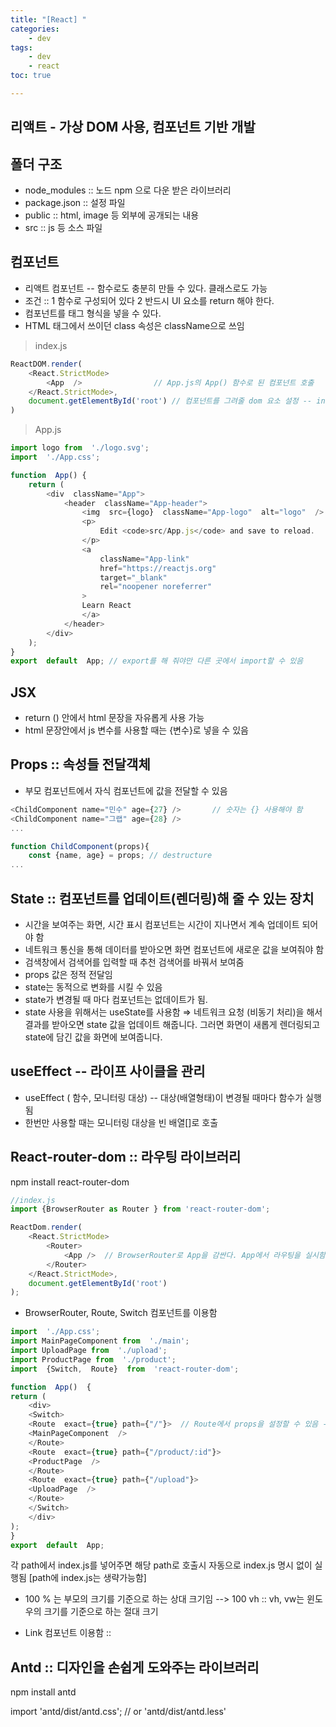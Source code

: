 ```yaml
---
title: "[React] "
categories:
    - dev
tags:
    - dev
    - react
toc: true

---
```

## 리액트 - 가상 DOM 사용, 컴포넌트 기반 개발

## 폴더 구조 
- node_modules :: 노드 npm 으로 다운 받은 라이브러리
- package.json :: 설정 파일
- public :: html, image 등 외부에 공개되는 내용
- src :: js 등 소스 파일

## 컴포넌트 
- 리액트 컴포넌트 -- 함수로도 충분히 만들 수 있다. 클래스로도 가능
- 조건 :: 1 함수로 구성되어 있다  2 반드시 UI 요소를 return 해야 한다.
- 컴포넌트를 태그 형식을 넣을 수 있다.
- HTML 태그에서 쓰이던 class 속성은 className으로 쓰임


> index.js

```Javascript
ReactDOM.render(
	<React.StrictMode>
		<App  />				// App.js의 App() 함수로 된 컴포넌트 호출 
	</React.StrictMode>,
	document.getElementById('root') // 컴포넌트를 그려줄 dom 요소 설정 -- index.html의 div root
)
```
> App.js

```Javascript
import logo from  './logo.svg';
import  './App.css';

function  App() {
	return (
		<div  className="App">
			<header  className="App-header">
				<img  src={logo}  className="App-logo"  alt="logo"  />
				<p>
					Edit <code>src/App.js</code> and save to reload.
				</p>
				<a
					className="App-link"
					href="https://reactjs.org"
					target="_blank"
					rel="noopener noreferrer"
				>
				Learn React
				</a>
			</header>
		</div>
	);
}
export  default  App; // export를 해 줘야만 다른 곳에서 import할 수 있음
```

## JSX
- return () 안에서 html 문장을 자유롭게 사용 가능
- html 문장안에서 js 변수를 사용할 때는 {변수}로 넣을 수 있음


## Props :: 속성들 전달객체
- 부모 컴포넌트에서 자식 컴포넌트에 값을 전달할 수 있음
```Javascript
<ChildComponent name="민수" age={27} />		// 숫자는 {} 사용해야 함
<ChildComponent name="그랩" age={28} />
...

function ChildComponent(props){
	const {name, age} = props; // destructure
...

```

## State :: 컴포넌트를 업데이트(렌더링)해 줄 수 있는 장치
- 시간을 보여주는 화면, 시간 표시 컴포넌트는 시간이 지나면서 계속 업데이트 되어야 함
- 네트워크 통신을 통해 데이터를 받아오면 화면 컴포넌트에 새로운 값을 보여줘야 함
- 검색창에서 검색어를 입력할 때 추천 검색어를 바꿔서 보여줌
- props 값은 정적 전달임
- state는 동적으로 변화를 시킬 수 있음
- state가 변경될 때 마다 컴포넌트는 없데이트가 됨.
- state 사용을 위해서는 useState를 사용함
⇒ 네트워크 요청 (비동기 처리)을 해서 결과를 받아오면 state 값을 업데이트 해줍니다. 그러면 화면이 새롭게 렌더링되고 state에 담긴 값을 화면에 보여줍니다.

## useEffect -- 라이프 사이클을 관리
* useEffect ( 함수, 모니터링 대상) -- 대상(배열형태)이 변경될 때마다 함수가 실행됨
* 한번만 사용할 때는 모니터링 대상을 빈 배열[]로 호출 

## React-router-dom :: 라우팅 라이브러리
npm install react-router-dom

```Javascript
//index.js
import {BrowserRouter as Router } from 'react-router-dom';

ReactDom.render(
	<React.StrictMode>
		<Router>
			<App />  // BrowserRouter로 App을 감싼다. App에서 라우팅을 실시함
		</Router>
	</React.StrictMode>,
	document.getElementById('root')
);
```
* BrowserRouter, Route, Switch 컴포넌트를 이용함

```Javascript
import  './App.css';
import MainPageComponent from  './main';
import UploadPage from  './upload';
import ProductPage from  './product';
import  {Switch,  Route}  from  'react-router-dom';

function  App()  {
return (
	<div>
	<Switch>
	<Route  exact={true} path={"/"}>  // Route에서 props을 설정할 수 있음 -- 컴포넌트를 Route로 감싸준다
	<MainPageComponent  />
	</Route>
	<Route  exact={true} path={"/product/:id"}>
	<ProductPage  />
	</Route>
	<Route  exact={true} path={"/upload"}>
	<UploadPage  />
	</Route>
	</Switch>
	</div>
);
}
export  default  App;
```
각 path에서 index.js를 넣어주면 해당 path로 호출시 자동으로 index.js 명시 없이 실행됨 [path에 index.js는 생략가능함]

* 100 % 는 부모의 크기를 기준으로 하는 상대 크기임
--> 100 vh :: vh, vw는 윈도우의 크기를 기준으로 하는 절대 크기

* Link 컴포넌트 이용함 :: 



## Antd :: 디자인을 손쉽게 도와주는 라이브러리
npm install antd

import 'antd/dist/antd.css'; // or 'antd/dist/antd.less'
<!--stackedit_data:
eyJoaXN0b3J5IjpbMjg4ODg0Mzg1LDUwNjkxODA5LC0xMjc4NT
M5NzMzLDQyOTA0ODIwMSwtNDc0MTQwNjM5LC0yNTc5MjE1MTYs
MTEwMTQ0OTY5MywtMTY0MjQzMTE4NSwtMTY2NzM0MzU2NiwxMz
A2Nzg1Mjk2LC0xOTYxNTk2Nzk4XX0=
-->
